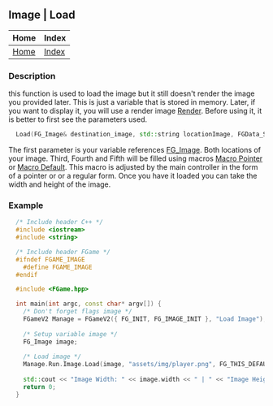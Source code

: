 ## Image | Load

| Home                     | Index                          |
|:-------------------------|:-------------------------------|
| [Home](../../index.html) | [Index](../documentation.html) |

### Description
this function is used to load the image but it still doesn't render the image you provided later. 
This is just a variable that is stored in memory. Later, if you want to display it, you will use 
a render image [Render](./render.html).
Before using it, it is better to first see the parameters used.
```cpp
  Load(FG_Image& destination_image, std::string locationImage, FGData_System& system, std::string& message_error, bool& errorEvent)
```

The first parameter is your variable references [FG_Image](../struct/fg_image.html). 
Both locations of your image. Third, Fourth and Fifth 
will be filled using macros [Macro Pointer](../macro/fgame_this_pointer.html) or [Macro Default](../macro/fgame_this_default.html).
This macro is adjusted by the main controller in the form of a pointer or or a regular form.
Once you have it loaded you can take the width and height of the image.

### Example
```cpp
  /* Include header C++ */
  #include <iostream>
  #include <string>

  /* Include header FGame */
  #ifndef FGAME_IMAGE
    #define FGAME_IMAGE
  #endif

  #include <FGame.hpp>

  int main(int argc, const char* argv[]) {
    /* Don't forget flags image */
    FGameV2 Manage = FGameV2({ FG_INIT, FG_IMAGE_INIT }, "Load Image");
    
    /* Setup variable image */
    FG_Image image;
    
    /* Load image */
    Manage.Run.Image.Load(image, "assets/img/player.png", FG_THIS_DEFAULT(Manage));
    
    std::cout << "Image Width: " << image.width << " | " << "Image Height: " << image.height << std::endl;
    return 0;
  }
```
